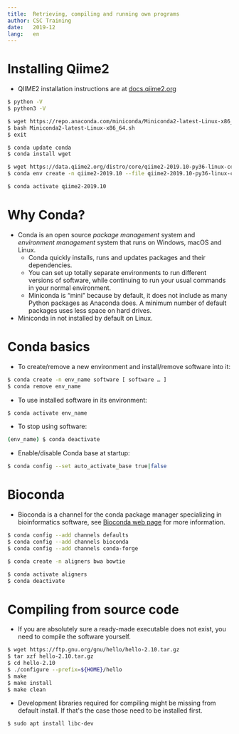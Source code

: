 ```yaml
---
title:	Retrieving, compiling and running own programs
author:	CSC Training
date:	2019-12
lang:	en
---
```



# Installing Qiime2

- QIIME2 installation instructions are at [docs.qiime2.org](https://docs.qiime2.org/2019.10/install/native/)

```bash
$ python -V
$ python3 -V
```

```bash
$ wget https://repo.anaconda.com/miniconda/Miniconda2-latest-Linux-x86_64.sh
$ bash Miniconda2-latest-Linux-x86_64.sh
$ exit
```

```bash
$ conda update conda
$ conda install wget
```

```bash
$ wget https://data.qiime2.org/distro/core/qiime2-2019.10-py36-linux-conda.yml
$ conda env create -n qiime2-2019.10 --file qiime2-2019.10-py36-linux-conda.yml
```

```bash
$ conda activate qiime2-2019.10
```

# Why Conda?

- Conda is an open source _package management_ system and _environment management_ system that runs on Windows, macOS and Linux.
  - Conda quickly installs, runs and updates packages and their dependencies.
  - You can set up totally separate environments to run different versions of software, while continuing to run your usual
commands in your normal environment.
  - Miniconda is “mini” because by default, it does not include as many Python packages as Anaconda does. A minimum number of default packages uses less space on hard drives.
- Miniconda in not installed by default on Linux.


# Conda basics

- To create/remove a new environment and install/remove software into it:

```bash
$ conda create -n env_name software [ software … ]
$ conda remove env_name
```

- To use installed software in its environment:

```bash
$ conda activate env_name
```

- To stop using software:

```bash
(env_name) $ conda deactivate
```

- Enable/disable Conda base at startup:

```bash
$ conda config --set auto_activate_base true|false
```


# Bioconda

- Bioconda is a channel for the conda package manager specializing in bioinformatics software, see [Bioconda web page](https://bioconda.github.io/) for more information.

```bash
$ conda config --add channels defaults
$ conda config --add channels bioconda
$ conda config --add channels conda-forge
```

```bash
$ conda create -n aligners bwa bowtie
```

```bash
$ conda activate aligners
$ conda deactivate
```

# Compiling from source code

- If you are absolutely sure a ready-made executable does not exist, you need to compile the software yourself.

```bash
$ wget https://ftp.gnu.org/gnu/hello/hello-2.10.tar.gz
$ tar xzf hello-2.10.tar.gz
$ cd hello-2.10
$ ./configure --prefix=${HOME}/hello
$ make
$ make install
$ make clean
```

- Development libraries required for compiling might be missing from default install. If that's the case those need to be installed first.

```bash
$ sudo apt install libc-dev
```
